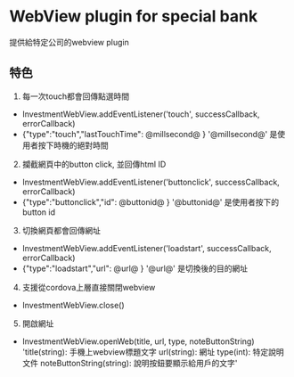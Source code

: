 # WebView plugin for special bank #
提供給特定公司的webview plugin

## 特色 ##
1. 每一次touch都會回傳點選時間
- InvestmentWebView.addEventListener('touch', successCallback, errorCallback)
- {"type":"touch","lastTouchTime": @millsecond@ }
'@millsecond@' 是使用者按下時機的絕對時間

2. 攔截網頁中的button click, 並回傳html ID
- InvestmentWebView.addEventListener('buttonclick', successCallback, errorCallback)
- {"type":"buttonclick","id": @buttonid@ }
'@buttonid@' 是使用者按下的button id

3. 切換網頁都會回傳網址
- InvestmentWebView.addEventListener('loadstart', successCallback, errorCallback)
- {"type":"loadstart","url": @url@ }
'@url@' 是切換後的目的網址

4. 支援從cordova上層直接關閉webview
- InvestmentWebView.close()

5. 開啟網址
- InvestmentWebView.openWeb(title, url, type, noteButtonString)
'title(string): 手機上webview標題文字
url(string): 網址
type(int): 特定說明文件
noteButtonString(string): 說明按鈕要顯示給用戶的文字'